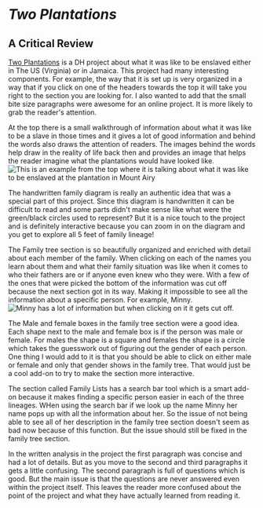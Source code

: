 # *Two Plantations*
## A Critical Review
 [Two Plantations](http://twoplantations.com) is a DH project about what it was like to be enslaved either in The US (Virginia) or in Jamaica. This project had many interesting components. For example, the way that it is set up is very organized in a way that if you click on one of the headers towards the top it will take you right to the section you are looking for. I also wanted to add that the small bite size paragraphs were awesome for an online project. It is more likely to grab the reader's attention.
 
 At the top there is a small walkthrough of information about what it was like to be a slave in those times and it gives a lot of good information and behind the words also draws the attention of readers. The images behind the words help draw in the reality of life back then and provides an image that helps the reader imagine what the plantations would have looked like. ![This is an example from the top where it is talking about what it was like to be enslaved at the plantation in Mount Airy](file:///Users/alyssameyer/Desktop/Screen%20Shot%202020-09-21%20at%2010.08.51%20AM.png)

The handwritten family diagram is really an authentic idea that was a special part of this project. Since this diagram is handwritten it can be difficult to read and some parts didn't make sense like what were the green/black circles used to represent? But it is a nice touch to the project and is definitely interactive because you can zoom in on the diagram and you get to explore all 5 feet of family lineage!

The Family tree section is so beautifully organized and enriched with detail about each member of the family. When clicking on each of the names you learn about them and what their family situation was like when it comes to who their fathers are or if anyone even knew who they were. With a few of the ones that were picked the bottom of the information was cut off because the next section got in its way. Making it impossible to see all the information about a specific person. For example, Minny. ![Minny has a lot of information but when clicking on it it gets cut off.](file:///Users/alyssameyer/Desktop/Screen%20Shot%202020-09-21%20at%209.34.51%20AM.png)

The Male and female boxes in the family tree section were a good idea. Each shape next to the male and female box is if the person was male or female. For males the shape is a square and females the shape is a circle which takes the guesswork out of figuring out the gender of each person. One thing I would add to it is that you should be able to click on either male or female and only that gender shows in the family tree. That would just be a cool add-on to try to make the section more interactive.

The section called Family Lists has a search bar tool which is a smart add-on because it makes finding a specific person easier in each of the three lineages. WHen using the search bar if we look up the name Minny her name pops up with all the information about her. So the issue of not being able to see all of her description in the family tree section doesn't seem as bad now because of this function. But the issue should still be fixed in the family tree section.

In the written analysis in the project the first paragraph was concise and had a lot of details. But as you move to the second and third paragraphs it gets a little confusing. The second paragraph is full of questions which is good. But the main issue is that the questions are never answered even within the project itself. This leaves the reader more confused about the point of the project and what they have actually learned from reading it. 

